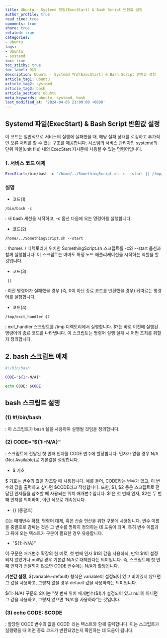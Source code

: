 ```yaml
---
title: Ubuntu - Systemd 파일(ExecStart) & Bash Script 반환값 설정
author_profile: true
read_time: true
comments: true
share: true
related: true
categories:
- Ubuntu
tags:
- Ubuntu
- systemd
toc: true
toc_sticky: true
toc_label: 목차
description: Ubuntu - Systemd 파일(ExecStart) & Bash Script 반환값 설정
article_tag1: ubuntu
article_tag2: systemd
article_tag3: bash
article_section: ubuntu
meta_keywords: ubuntu, systemd, bash
last_modified_at: '2024-04-05 21:00:00 +0800'
---
```


## Systemd 파일(ExecStart) & Bash Script 반환값 설정

이 코드는 일반적으로 서비스의 실행에 실패했을 때, 해당 실패 상태를 로깅하고 추가적인 오류 처리를 할 수 있는 구조를 제공합니다.
시스템의 서비스 관리자인 systemd의 단위 파일(unit file) 내의 ExecStart 지시문에 사용될 수 있는 명령어입니다.

### 1. 서비스 코드 예제

```bash
ExecStart=/bin/bash -c '/home/../SomethingScript.sh -c --start || /tmp/exit_handler $?'
```

### 설명 

- 코드(1)

```
/bin/bash -c
```

 : 새 bash 세션을 시작하고, -c 옵션 다음에 오는 명령어를 실행합니다.

- 코드(2)

```
/home/../SomethingScript.sh --start
```

 : /home/../ 디렉토리에 위치한 SomethingScript.sh 스크립트를 -c와 --start 옵션과 함께 실행합니다. 이 스크립트는 아마도 특정 노드 애플리케이션을 시작하는 역할을 할 것입니다.

- 코드(3)

```
 ||
```

 : 이전 명령어가 실패했을 경우 (즉, 0이 아닌 종료 코드를 반환했을 경우) 뒤따르는 명령어를 실행합니다.

- 코드(4)

```
/tmp/exit_handler $?
```

 : exit_handler 스크립트를 /tmp 디렉토리에서 실행합니다.
 $?는 바로 이전에 실행된 명령어의 종료 코드를 나타냅니다. 이 스크립트는 명령어 실행 실패 시 어떤 조치를 취할지 정의합니다.

## 2. bash 스크립트  예제

```bash
#!/bin/bash

CODE="${1:-N/A}"

echo CODE: $CODE
```

## bash 스크립트 설명

### (1) #!/bin/bash

 : 이 스크립트가 bash 쉘을 사용하여 실행될 것임을 정의합니다.

### (2) CODE="${1:-N/A}"

 : 스크립트에 전달된 첫 번째 인자를 CODE 변수에 할당합니다. 인자가 없을 경우 N/A (Not Available)로 기본값을 설정합니다.

- $ 기호

$ 기호는 변수의 값을 참조할 때 사용됩니다. 예를 들어, CODE라는 변수가 있고, 이 변수의 값을 출력하고 싶다면 $CODE라고 작성합니다. 또한, $1, $2 등은 스크립트로 전달된 인자들을 참조할 때 사용되는 위치 매개변수입니다. $1은 첫 번째 인자, $2는 두 번째 인자를 의미하며, 이런 식으로 계속됩니다.

- {} (중괄호)

{}는 매개변수 확장, 명령어 대체, 혹은 산술 연산을 위한 구문에 사용됩니다. 변수 이름을 중괄호로 감싸는 것은 그 변수를 명확히 정의하는 데 도움이 되며, 특히 변수 이름과 그 뒤에 오는 텍스트가 구분이 필요한 경우 유용합니다.

- "${1:-N/A}"

이 구문은 매개변수 확장의 한 예로, 첫 번째 인자 $1의 값을 사용하되, 만약 $1이 설정되지 않았거나 null일 경우 기본값 N/A로 대체한다는 의미입니다. 즉, 스크립트에 첫 번째 인자가 전달되지 않으면 CODE 변수에는 N/A가 할당됩니다.

**기본값 설정**, ${variable:-default} 형식은 variable이 설정되어 있고 비어있지 않으면 그 값을 사용하고, 그렇지 않을 경우 default 값을 사용하라는 의미입니다.

${1:-N/A} 구문의 의미는 "첫 번째 위치 매개변수($1)가 설정되어 있고 null이 아니면 그 값을 사용하고, 그렇지 않으면 'N/A'를 사용하라"는 것입니다. 

### (3) echo CODE: $CODE

 : 할당된 CODE 변수의 값을 CODE: 라는 텍스트와 함께 출력합니다. 이는 스크립트가 실행됐을 때 어떤 종료 코드가 반환되었는지 확인하는 데 도움이 됩니다.
